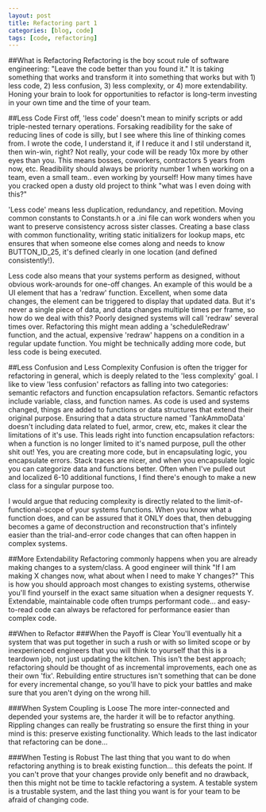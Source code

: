 ```yaml
---
layout: post
title: Refactoring part 1
categories: [blog, code]
tags: [code, refactoring]
---
```


##What is Refactoring
Refactoring is the boy scout rule of software engineering: "Leave the code better than you found it."  It is taking something that works and transform it into something that works but with 1) less code, 2) less confusion, 3) less complexity, or 4) more extendability.  Honing your brain to look for opportunities to refactor is long-term investing in your own time and the time of your team.

##Less Code
First off, 'less code' doesn't mean to minify scripts or add triple-nested ternary operations.  Forsaking readibility for the sake of reducing lines of code is silly, but I see where this line of thinking comes from.  I wrote the code, I understand it, if I reduce it and I stil understand it, then win-win, right?  Not really, your code will be ready 10x more by other eyes than you. This means bosses, coworkers, contractors 5 years from now, etc.  Readibility should always be priority number 1 when working on a team, even a small team.. even working by yourself!  How many times have you cracked open a dusty old project to think "what was I even doing with this?"

'Less code' means less duplication, redundancy, and repetition.  Moving common constants to Constants.h or a .ini file can work wonders when you want to preserve consistency across sister classes. Creating a base class with common functionality, writing static initializers for lookup maps, etc ensures that when someone else comes along and needs to know BUTTON_ID_25, it's defined clearly in one location (and defined consistently!).

Less code also means that your systems perform as designed, without obvious work-arounds for one-off changes.  An example of this would be a UI element that has a 'redraw' function.  Excellent, when some data changes, the element can be triggered to display that updated data.  But it's never a single piece of data, and data changes multiple times per frame, so how do we deal with this?  Poorly designed systems will call 'redraw' several times over.  Refactoring this might mean adding a 'scheduleRedraw' function, and the actual, expensive 'redraw' happens on a condition in a regular update function.  You might be technically adding more code, but less code is being executed.

##Less Confusion and Less Complexity
Confusion is often the trigger for refactoring in general, which is deeply related to the 'less complexity' goal.  I like to view 'less confusion' refactors as falling into two categories: semantic refactors and function encapsulation refactors.  Semantic refactors include variable, class, and function names.  As code is used and systems changed, things are added to functions or data structures that extend their original purpose.  Ensuring that a data structure named 'TankAmmoData' doesn't including data related to fuel, armor, crew, etc, makes it clear the limitations of it's use.  This leads right into function encapsulation refactors: when a function is no longer limited to it's named purpose, pull the other shit out!  Yes, you are creating more code, but in encapsulating logic, you encapsulate errors.  Stack traces are nicer, and when you encapsulate logic you can categorize data and functions better.  Often when I've pulled out and localized 6-10 additional functions, I find there's enough to make a new class for a singular purpose too.

I would argue that reducing complexity is directly related to the limit-of-functional-scope of your systems functions.  When you know what a function does, and can be assured that it ONLY does that, then debugging becomes a game of deconstruction and reconstruction that's infintely easier than the trial-and-error code changes that can often happen in complex systems.

##More Extendability
Refactoring commonly happens when you are already making changes to a system/class.  A good engineer will think "If I am making X changes now, what about when I need to make Y changes?"  This is how you should approach most changes to existing systems, otherwise you'll find yourself in the exact same situation when a designer requests Y.  Extendable, maintainable code often trumps performant code... and easy-to-read code can always be refactored for performance easier than complex code.

##When to Refactor
###When the Payoff is Clear
You'll eventually hit a system that was put together in such a rush or with so limited scope or by inexperienced engineers that you will think to yourself that this is a teardown job, not just updating the kitchen.  This isn't the best approach; refactoring should be thought of as incremental improvements, each one as their own 'fix'.  Rebuilding entire structures isn't something that can be done for every incremental change, so you'll have to pick your battles and make sure that you aren't dying on the wrong hill.

###When System Coupling is Loose
The more inter-connected and depended your systems are, the harder it will be to refactor anything.  Rippling changes can really be frustrating so ensure the first thing in your mind is this: preserve existing functionality.  Which leads to the last indicator that refactoring can be done...

###When Testing is Robust
The last thing that you want to do when refactoring anything is to break existing function... this defeats the point.  If you can't prove that your changes provide only benefit and no drawback, then this might not be time to tackle refactoring a system.  A testable system is a trustable system, and the last thing you want is for your team to be afraid of changing code.
